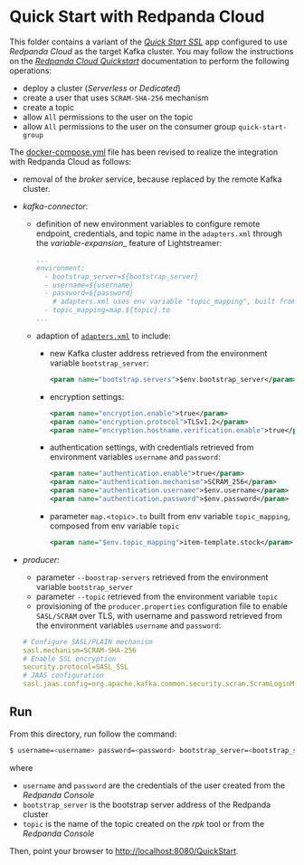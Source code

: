 # Quick Start with Redpanda Cloud

This folder contains a variant of the [_Quick Start SSL_](../quickstart-ssl/README.md#quick-start-ssl) app configured to use _Redpanda Cloud_ as the target Kafka cluster. You may follow the instructions on the [_Redpanda Cloud Quickstart_](https://docs.redpanda.com/current/get-started/quick-start-cloud/) documentation to perform the following operations:

- deploy a cluster (_Serverless_ or _Dedicated_)
- create a user that uses `SCRAM-SHA-256` mechanism
- create a topic
- allow `All` permissions to the user on the topic
- allow `All` permissions to the user on the consumer group `quick-start-group`

The [docker-compose.yml](docker-compose.yml) file has been revised to realize the integration with Redpanda Cloud as follows:

- removal of the _broker_ service, because replaced by the remote Kafka cluster.
- _kafka-connector_:
  - definition of new environment variables to configure remote endpoint, credentials, and topic name in the `adapters.xml` through the _variable-expansion__ feature of Lightstreamer:
    ```yaml
    ...
    environment:
      - bootstrap_server=${bootstrap_server}
      - username=${username}
      - password=${password}
        # adapters.xml uses env variable "topic_mapping", built from env variable "topic"
      - topic_mapping=map.${topic}.to
    ...
    ```
  - adaption of [`adapters.xml`](./adapters.xml) to include:
    - new Kafka cluster address retrieved from the environment variable `bootstrap_server`:
      ```xml
      <param name="bootstrap.servers">$env.bootstrap_server</param>
      ```

    - encryption settings:
      ```xml
      <param name="encryption.enable">true</param>
      <param name="encryption.protocol">TLSv1.2</param>
      <param name="encryption.hostname.verification.enable">true</param>
      ```

    - authentication settings, with credentials retrieved from environment variables `username` and `password`:
      ```xml
      <param name="authentication.enable">true</param>
      <param name="authentication.mechanism">SCRAM_256</param>
      <param name="authentication.username">$env.username</param>
      <param name="authentication.password">$env.password</param>
      ```
    - parameter `map.<topic>.to` built from env variable `topic_mapping`, composed from env variable `topic`
      ```xml
      <param name="$env.topic_mapping">item-template.stock</param>
      ```

- _producer_:
   - parameter `--boostrap-servers` retrieved from the environment variable `bootstrap_server`
   - parameter `--topic` retrieved from the environment variable `topic`
   - provisioning of the `producer.properties` configuration file to enable `SASL/SCRAM` over TLS, with username and password retrieved from the environment variables `username` and `password`:
    
   ```yaml
   # Configure SASL/PLAIN mechanism
   sasl.mechanism=SCRAM-SHA-256
   # Enable SSL encryption
   security.protocol=SASL_SSL
   # JAAS configuration
   sasl.jaas.config=org.apache.kafka.common.security.scram.ScramLoginModule required username="${username}" password="${password}";
   ```  

## Run

From this directory, run follow the command:

```sh
$ username=<username> password=<password> bootstrap_server=<bootstrap_server> topic=<topic> ./start.sh 
```

where 
- `username` and `password` are the credentials of the user created from the _Redpanda Console_
- `bootstrap_server` is the bootstrap server address of the Redpanda cluster
- `topic` is the name of the topic created on the _rpk_ tool or from the _Redpanda Console_

Then, point your browser to [http://localhost:8080/QuickStart](http://localhost:8080/QuickStart).
